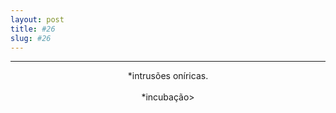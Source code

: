 ```yaml
---
layout: post
title: #26
slug: #26
---
```

---
<p class="description" style="text-align: center;">
*intrusões oníricas.
<br>
<br>
*incubação>
<br>
<br>
